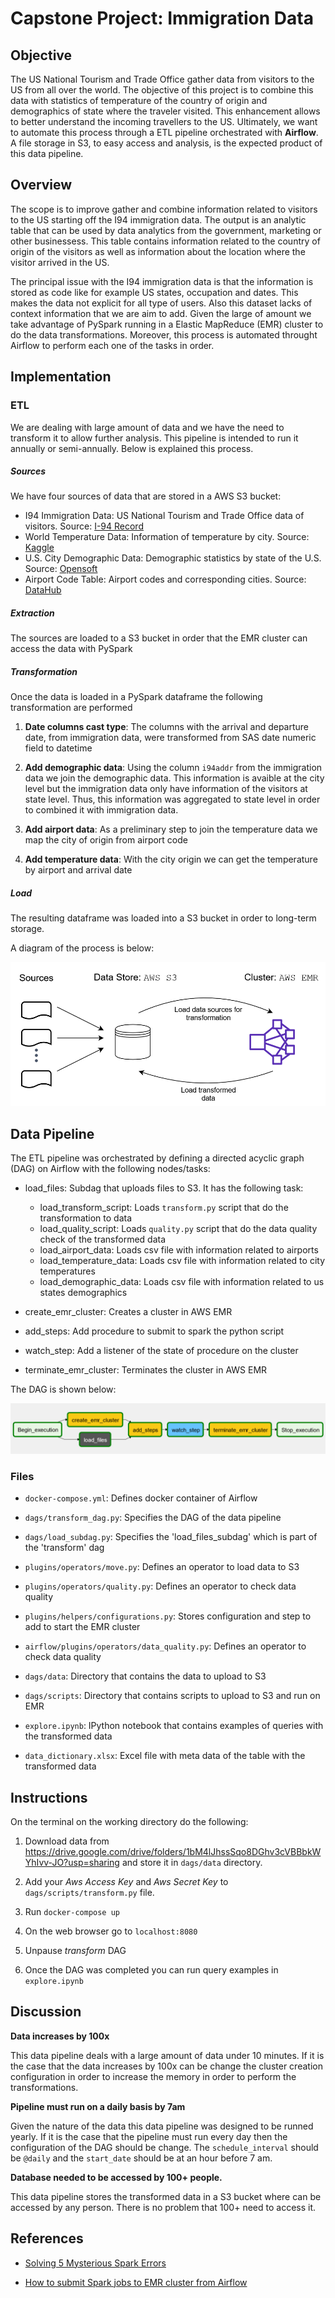 # Capstone Project: Immigration Data

## Objective

The US National Tourism and Trade Office gather data from visitors to the US from all over the world. The objective of this project is to combine this data with statistics of temperature of the country of origin and demographics of state where the traveler visited. This enhancement allows to better understand the incoming travellers to the US. Ultimately, we want to automate this process through a ETL pipeline orchestrated with **Airflow**. A file storage in S3, to easy access and analysis, is the expected product of this data pipeline.


## Overview

The scope is to improve gather and combine information related to visitors to the US starting off the I94 immigration data. The output is an analytic table that can be used by data analytics from the government, marketing or other businessess. This table contains information related to the country of origin of the visitors as well as information about the location where the visitor arrived in the US.

The principal issue with the I94 immigration data is that the information is stored as code like for example US states, occupation and dates. This makes the data not explicit for all type of users. Also this dataset lacks of context information that we are aim to add. Given the large of amount we take advantage of PySpark running in a Elastic MapReduce (EMR) cluster to do the data transformations. Moreover, this process is automated throught Airflow to perform each one of the tasks in order.


## Implementation


### ETL

We are dealing with large amount of data and we have the need to transform it to allow further analysis. This pipeline is intended to run it annually or semi-annually.  Below is explained this process.

##### Sources
We have four sources of data that are stored in a AWS S3 bucket: 
- I94 Immigration Data: US National Tourism and Trade Office data of visitors. Source: [I-94 Record](https://travel.trade.gov/research/reports/i94/historical/2016.html)
- World Temperature Data: Information of temperature by city. Source: [Kaggle](https://www.kaggle.com/berkeleyearth/climate-change-earth-surface-temperature-data)
- U.S. City Demographic Data: Demographic statistics by state of the U.S. Source: [Opensoft](https://public.opendatasoft.com/explore/dataset/us-cities-demographics/export/)
- Airport Code Table: Airport codes and corresponding cities. Source: [DataHub](https://datahub.io/core/airport-codes#data)

##### Extraction

The sources are loaded to a S3 bucket in order that the EMR cluster can access the data with PySpark

##### Transformation

Once the data is loaded in a PySpark dataframe the following transformation are performed

1. **Date columns cast type**: The columns with the arrival and departure date, from immigration data, were transformed from SAS date numeric field to datetime

2. **Add demographic data**: Using the column `i94addr` from the immigration data we join the demographic data. This information is avaible at the city level but the immigration data only have information of the visitors at state level. Thus, this information was aggregated to state level in order to combined it with immigration data.

3. **Add airport data**: As a preliminary step to join the temperature data we map the city of origin from airport code

4. **Add temperature data**: With the city origin we can get the temperature by airport and arrival date

##### Load

The resulting dataframe was loaded into a S3 bucket in order to long-term storage.

A diagram of the process is below:

![diagram](diagram.PNG)


## Data Pipeline

The ETL pipeline was orchestrated by defining a directed acyclic graph (DAG) on Airflow with the following nodes/tasks:

- load_files: Subdag that uploads files to S3. It has the following task:
    - load_transform_script: Loads `transform.py` script that do the transformation to data
    - load_quality_script:  Loads `quality.py` script that do the data quality check of the transformed data
    - load_airport_data: Loads csv file with information related to airports
    - load_temperature_data: Loads csv file with information related to city temperatures
    - load_demographic_data: Loads csv file with information related to us states demographics

- create_emr_cluster: Creates a cluster in AWS EMR

- add_steps: Add procedure to submit to spark the python script

- watch_step: Add a listener of the state of procedure on the cluster

- terminate_emr_cluster: Terminates the cluster in AWS EMR

The DAG is shown below:

![dag](dag.PNG)

### Files

- `docker-compose.yml`: Defines docker container of Airflow

- `dags/transform_dag.py`: Specifies the DAG of the data pipeline

- `dags/load_subdag.py`: Specifies the 'load_files_subdag' which is part of the 'transform' dag

- `plugins/operators/move.py`: Defines an operator to load data to S3

- `plugins/operators/quality.py`: Defines an operator to check data quality

- `plugins/helpers/configurations.py`: Stores configuration and step to add to start the EMR cluster

- `airflow/plugins/operators/data_quality.py`: Defines an operator to check data quality

- `dags/data`: Directory that contains the data to upload to S3

- `dags/scripts`: Directory that contains scripts to upload to S3 and run on EMR

- `explore.ipynb`: IPython notebook that contains examples of queries with the transformed data

- `data_dictionary.xlsx`: Excel file with meta data of the table with the transformed data


## Instructions


On the terminal on the working directory do the following:

1. Download data from https://drive.google.com/drive/folders/1bM4lJhssSqo8DGhv3cVBBbkWYhIvv-JO?usp=sharing and store it in `dags/data` directory.

2. Add your *Aws Access Key* and *Aws Secret Key* to `dags/scripts/transform.py` file.

3. Run `docker-compose up`

4. On the web browser go to `localhost:8080`

5. Unpause *transform* DAG

6. Once the DAG was completed you can run query examples in `explore.ipynb`

## Discussion

**Data increases by 100x**

This data pipeline deals with a large amount of data under 10 minutes. If it is the case that the data increases by 100x can be change the cluster creation configuration in order to increase the memory in order to perform the transformations.

**Pipeline must run on a daily basis by 7am**

Given the nature of the data this data pipeline was designed to be runned yearly. If it is the case that the pipeline must run every day then the configuration of the DAG should be change. The `schedule_interval` should be `@daily` and the `start_date` should be at an hour before 7 am. 


**Database needed to be accessed by 100+ people.**

This data pipeline stores the transformed data in a S3 bucket where can be accessed by any person. There is no problem that 100+ need to access it.


## References

- [Solving 5 Mysterious Spark Errors](https://medium.com/@yhoso/resolving-weird-spark-errors-f34324943e1c#ca65#3604)

- [How to submit Spark jobs to EMR cluster from Airflow](https://www.startdataengineering.com/post/how-to-submit-spark-jobs-to-emr-cluster-from-airflow/)

